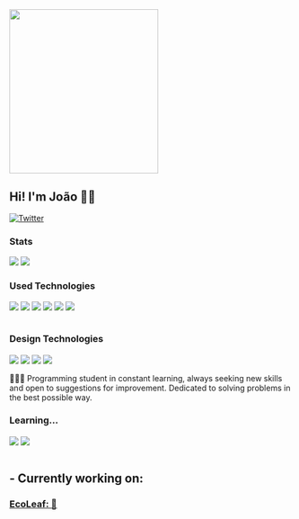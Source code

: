 </br>
</br>
<p align="flex-start">
  <img src="https://media.discordapp.net/attachments/1261096469901869210/1296175086499270729/hello.png?ex=6711549e&is=6710031e&hm=2b08644a886a4f0c3c0983c096c0f22ae7c35457d2bcb2c107a643df04c1b661&=&format=webp&quality=lossless&width=530&height=583" alt="" width="265" height="291.5">
</p>



## Hi! I'm João 👋🏻

[![Twitter](https://img.shields.io/badge/Twitter-1DA1F2?style=for-the-badge&logo=twitter&logoColor=white)](https://x.com/By_Joaox)
<!-- STATUS
![João GitHub stats](https://github-readme-stats.vercel.app/api?username=ojoaox&show_icons=true&theme=github_dark)
-->
### Stats

<div>
    <img height:"180em src="https://github-readme-stats.vercel.app/api?username=ojoaox&show_icons=true&theme=github_dark" />
    <img height:"180em src="https://github-readme-stats.vercel.app/api/top-langs/?username=ojoaox&layout=compact&theme=github_dark" />
</div>

### Used Technologies
<div style="display: inline_block">
    <img align="center" alt"HTML5" src="https://img.shields.io/badge/HTML5-E34F26?style=for-the-badge&logo=html5&logoColor=white"/>
    <img align="center" alt"CSS" src="https://img.shields.io/badge/CSS3-1572B6?style=for-the-badge&logo=css3&logoColor=white"/>
    <img align="center" alt"Bootstrap" src="https://img.shields.io/badge/Bootstrap-563D7C?style=for-the-badge&logo=bootstrap&logoColor=white"/>
    <img align="center" alt"Node.JS" src="https://img.shields.io/badge/Node.js-43853D?style=for-the-badge&logo=node.js&logoColor=white"/>
    <img align="center" alt"MongoDB" src="https://img.shields.io/badge/MongoDB-4EA94B?style=for-the-badge&logo=mongodb&logoColor=white"/>
    <img align="center" alt"SQL-Server" src="https://img.shields.io/badge/Microsoft%20SQL%20Server-CC2927?style=for-the-badge&logo=microsoft%20sql%20server&logoColor=white"/>
</div></br>

### Design Technologies
<div style="display: inline_block">
    <img align="center" alt"Adobe-Photoshop" src="https://img.shields.io/badge/Adobe%20Photoshop-31A8FF?style=for-the-badge&logo=Adobe%20Photoshop&logoColor=black"/>
    <img align="center" alt"Adobe-Illustrator" src="https://img.shields.io/badge/Adobe%20Illustrator-FF9A00?style=for-the-badge&logo=adobe%20illustrator&logoColor=white"/>
    <img align="center" alt"Figma" src="https://img.shields.io/badge/Figma-F24E1E?style=for-the-badge&logo=figma&logoColor=white"/>
    <img align="center" alt"Canva" src="https://img.shields.io/badge/Canva-%2300C4CC.svg?&style=for-the-badge&logo=Canva&logoColor=white"/>
</div></br>
👨🏻‍💻 Programming student in constant learning, always seeking new skills and open to suggestions for improvement. Dedicated to solving problems in the best possible way.
</br>

### Learning...
<div style="display: inline_block">
    <img align="center" alt"Python" src="https://img.shields.io/badge/Python-007ec6?style=for-the-badge&logo=python&logoColor=ffd43b"/>
    <img align="center" alt"React"  src="https://img.shields.io/badge/React-20232A?style=for-the-badge&logo=react&logoColor=2361DAFB"/>
</div></br>

## - Currently working on:

### [EcoLeaf: 🌿](https://github.com/Guilherme-Rigobello/EcoLeaf)

<!--
**ojoaox/ojoaox** is a ✨ _special_ ✨ repository because its `README.md` (this file) appears on your GitHub profile.

Here are some ideas to get you started:

- 🔭 I’m currently working on ...
- 🌱 I’m currently learning ...
- 👯 I’m looking to collaborate on ...
- 🤔 I’m looking for help with ...
- 💬 Ask me about ...
- 📫 How to reach me: ...
- 😄 Pronouns: ...
- ⚡ Fun fact: ...
-->
